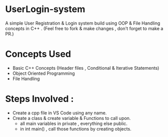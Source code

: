 # UserLogin-system
A simple User Registration &amp; Login system build using OOP &amp; File Handling concepts in C++ . (Feel free to fork &amp; make changes , don't forget to make a PR.)
# Concepts Used
* Basic C++ Concepts (Header files , Conditional & Iterative Statements)
* Object Oriented Programming 
* File Handling
# Steps Involved :
* Create a cpp file in VS Code using any name.
* Create a class & create variable & Functions to call upon.
  * all main variables in private , everything else public.
  * in int main() , call those functions by creating objects.
